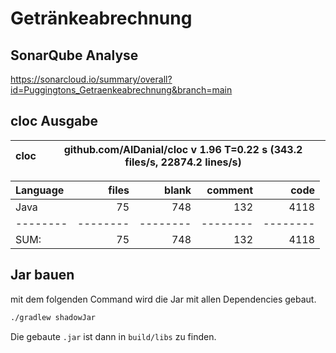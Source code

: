 # Getränkeabrechnung

## SonarQube Analyse
https://sonarcloud.io/summary/overall?id=Puggingtons_Getraenkeabrechnung&branch=main

## cloc Ausgabe

<!-- CLOC-REPORT-START -->
cloc|github.com/AlDanial/cloc v 1.96  T=0.22 s (343.2 files/s, 22874.2 lines/s)
--- | ---

Language|files|blank|comment|code
:-------|-------:|-------:|-------:|-------:
Java|75|748|132|4118
--------|--------|--------|--------|--------
SUM:|75|748|132|4118
<!-- CLOC-REPORT-END -->

## Jar bauen
mit dem folgenden Command wird die Jar mit allen Dependencies gebaut.
```bash
./gradlew shadowJar
```

Die gebaute `.jar` ist dann in `build/libs` zu finden.